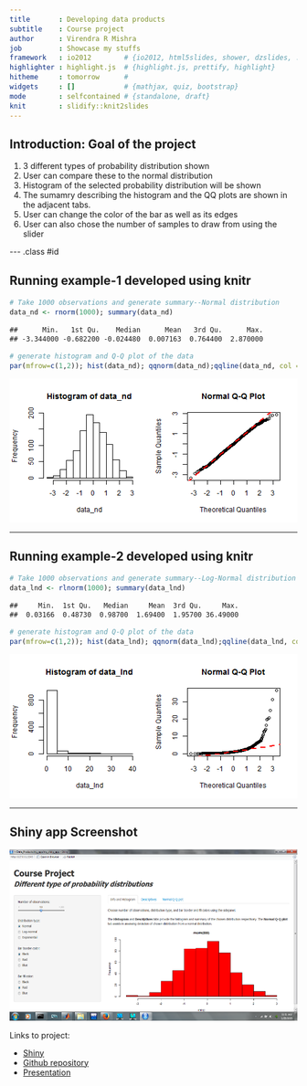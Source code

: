 ```yaml
---
title       : Developing data products
subtitle    : Course project
author      : Virendra R Mishra
job         : Showcase my stuffs
framework   : io2012        # {io2012, html5slides, shower, dzslides, ...}
highlighter : highlight.js  # {highlight.js, prettify, highlight}
hitheme     : tomorrow      # 
widgets     : []            # {mathjax, quiz, bootstrap}
mode        : selfcontained # {standalone, draft}
knit        : slidify::knit2slides
---
```


## Introduction: Goal of the project

1. 3 different types of probability distribution shown
2. User can compare these to the normal distribution
3. Histogram of the selected probability distribution will be shown
4. The sumamry describing the histogram and the QQ plots are shown in the adjacent tabs.
5. User can change the color of the bar as well as its edges
6. User can also chose the number of samples to draw from using the slider

--- .class #id 

## Running example-1 developed using knitr


```r
# Take 1000 observations and generate summary--Normal distribution
data_nd <- rnorm(1000); summary(data_nd)
```

```
##      Min.   1st Qu.    Median      Mean   3rd Qu.      Max. 
## -3.344000 -0.682200 -0.024480  0.007163  0.764400  2.870000
```

```r
# generate histogram and Q-Q plot of the data
par(mfrow=c(1,2)); hist(data_nd); qqnorm(data_nd);qqline(data_nd, col = 2,lwd=2,lty=2);
```

![plot of chunk unnamed-chunk-1](assets/fig/unnamed-chunk-1-1.png) 

---

## Running example-2 developed using knitr


```r
# Take 1000 observations and generate summary--Log-Normal distribution
data_lnd <- rlnorm(1000); summary(data_lnd)
```

```
##     Min.  1st Qu.   Median     Mean  3rd Qu.     Max. 
##  0.03166  0.48730  0.98700  1.69400  1.95700 36.49000
```

```r
# generate histogram and Q-Q plot of the data
par(mfrow=c(1,2)); hist(data_lnd); qqnorm(data_lnd);qqline(data_lnd, col = 2,lwd=2,lty=2);
```

![plot of chunk unnamed-chunk-2](assets/fig/unnamed-chunk-2-1.png) 

---
## Shiny app Screenshot
<p>
<img src="shiny_app.png" alt="Screenshot of the app" height="300" width="800",align="left">
</p>

 Links to project:
  - [Shiny](http://virendram.shinyapps.io/my_shiny_app/)
  - [Github repository](https://github.com/virendram/data_products_course_project)
  - [Presentation](http://virendram.github.io/data_products_course_project)

